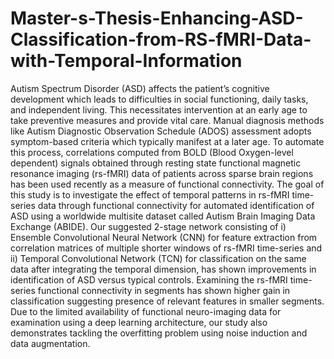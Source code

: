 # Master-s-Thesis-Enhancing-ASD-Classification-from-RS-fMRI-Data-with-Temporal-Information

Autism Spectrum Disorder (ASD) affects the patient’s cognitive development which leads to difficulties in social functioning, daily tasks, and independent living. This necessitates intervention at an early age to take preventive measures and provide vital care. Manual diagnosis methods like Autism Diagnostic Observation Schedule (ADOS) assessment adopts symptom-based criteria which typically manifest at a later age. To automate this process, correlations computed from BOLD (Blood Oxygen-level dependent) signals obtained through resting state functional magnetic resonance imaging (rs-fMRI) data of patients across sparse brain regions has been used recently as a measure of functional connectivity. The goal of this study is to investigate the effect of temporal patterns in rs-fMRI time-series data through functional connectivity for automated identification of ASD using a worldwide multisite dataset called Autism Brain Imaging Data Exchange (ABIDE). Our suggested 2-stage network consisting of i) Ensemble Convolutional Neural Network (CNN) for feature extraction from correlation matrices of multiple shorter windows of rs-fMRI time-series and ii) Temporal Convolutional Network (TCN) for classification on the same data after integrating the temporal dimension, has shown improvements
in identification of ASD versus typical controls. Examining the rs-fMRI time-series functional connectivity in segments has shown higher gain in classification suggesting presence of relevant features in smaller segments. Due to the limited availability of functional neuro-imaging data for examination using a deep learning architecture, our study also demonstrates tackling the overfitting problem using noise induction and data augmentation.
